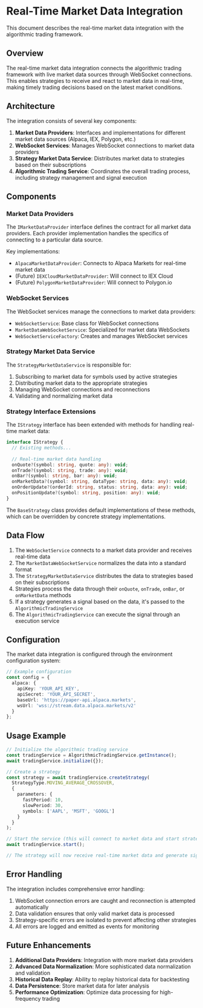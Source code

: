 # Real-Time Market Data Integration

This document describes the real-time market data integration with the algorithmic trading framework.

## Overview

The real-time market data integration connects the algorithmic trading framework with live market data sources through WebSocket connections. This enables strategies to receive and react to market data in real-time, making timely trading decisions based on the latest market conditions.

## Architecture

The integration consists of several key components:

1. **Market Data Providers**: Interfaces and implementations for different market data sources (Alpaca, IEX, Polygon, etc.)
2. **WebSocket Services**: Manages WebSocket connections to market data providers
3. **Strategy Market Data Service**: Distributes market data to strategies based on their subscriptions
4. **Algorithmic Trading Service**: Coordinates the overall trading process, including strategy management and signal execution

## Components

### Market Data Providers

The `IMarketDataProvider` interface defines the contract for all market data providers. Each provider implementation handles the specifics of connecting to a particular data source.

Key implementations:
- `AlpacaMarketDataProvider`: Connects to Alpaca Markets for real-time market data
- (Future) `IEXCloudMarketDataProvider`: Will connect to IEX Cloud
- (Future) `PolygonMarketDataProvider`: Will connect to Polygon.io

### WebSocket Services

The WebSocket services manage the connections to market data providers:

- `WebSocketService`: Base class for WebSocket connections
- `MarketDataWebSocketService`: Specialized for market data WebSockets
- `WebSocketServiceFactory`: Creates and manages WebSocket services

### Strategy Market Data Service

The `StrategyMarketDataService` is responsible for:

1. Subscribing to market data for symbols used by active strategies
2. Distributing market data to the appropriate strategies
3. Managing WebSocket connections and reconnections
4. Validating and normalizing market data

### Strategy Interface Extensions

The `IStrategy` interface has been extended with methods for handling real-time market data:

```typescript
interface IStrategy {
  // Existing methods...
  
  // Real-time market data handling
  onQuote?(symbol: string, quote: any): void;
  onTrade?(symbol: string, trade: any): void;
  onBar?(symbol: string, bar: any): void;
  onMarketData?(symbol: string, dataType: string, data: any): void;
  onOrderUpdate?(orderId: string, status: string, data: any): void;
  onPositionUpdate?(symbol: string, position: any): void;
}
```

The `BaseStrategy` class provides default implementations of these methods, which can be overridden by concrete strategy implementations.

## Data Flow

1. The `WebSocketService` connects to a market data provider and receives real-time data
2. The `MarketDataWebSocketService` normalizes the data into a standard format
3. The `StrategyMarketDataService` distributes the data to strategies based on their subscriptions
4. Strategies process the data through their `onQuote`, `onTrade`, `onBar`, or `onMarketData` methods
5. If a strategy generates a signal based on the data, it's passed to the `AlgorithmicTradingService`
6. The `AlgorithmicTradingService` can execute the signal through an execution service

## Configuration

The market data integration is configured through the environment configuration system:

```typescript
// Example configuration
const config = {
  alpaca: {
    apiKey: 'YOUR_API_KEY',
    apiSecret: 'YOUR_API_SECRET',
    baseUrl: 'https://paper-api.alpaca.markets',
    wsUrl: 'wss://stream.data.alpaca.markets/v2'
  }
};
```

## Usage Example

```typescript
// Initialize the algorithmic trading service
const tradingService = AlgorithmicTradingService.getInstance();
await tradingService.initialize({});

// Create a strategy
const strategy = await tradingService.createStrategy(
  StrategyType.MOVING_AVERAGE_CROSSOVER,
  {
    parameters: {
      fastPeriod: 10,
      slowPeriod: 30,
      symbols: ['AAPL', 'MSFT', 'GOOGL']
    }
  }
);

// Start the service (this will connect to market data and start strategies)
await tradingService.start();

// The strategy will now receive real-time market data and generate signals
```

## Error Handling

The integration includes comprehensive error handling:

1. WebSocket connection errors are caught and reconnection is attempted automatically
2. Data validation ensures that only valid market data is processed
3. Strategy-specific errors are isolated to prevent affecting other strategies
4. All errors are logged and emitted as events for monitoring

## Future Enhancements

1. **Additional Data Providers**: Integration with more market data providers
2. **Advanced Data Normalization**: More sophisticated data normalization and validation
3. **Historical Data Replay**: Ability to replay historical data for backtesting
4. **Data Persistence**: Store market data for later analysis
5. **Performance Optimization**: Optimize data processing for high-frequency trading